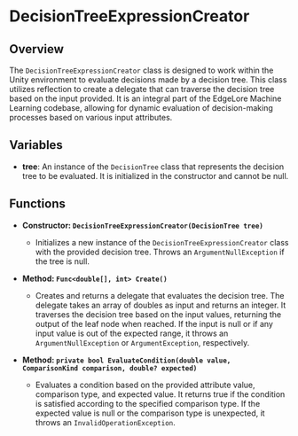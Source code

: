 # DecisionTreeExpressionCreator

## Overview
The `DecisionTreeExpressionCreator` class is designed to work within the Unity environment to evaluate decisions made by a decision tree. This class utilizes reflection to create a delegate that can traverse the decision tree based on the input provided. It is an integral part of the EdgeLore Machine Learning codebase, allowing for dynamic evaluation of decision-making processes based on various input attributes.

## Variables
- **tree**: An instance of the `DecisionTree` class that represents the decision tree to be evaluated. It is initialized in the constructor and cannot be null.

## Functions
- **Constructor: `DecisionTreeExpressionCreator(DecisionTree tree)`**
  - Initializes a new instance of the `DecisionTreeExpressionCreator` class with the provided decision tree. Throws an `ArgumentNullException` if the tree is null.

- **Method: `Func<double[], int> Create()`**
  - Creates and returns a delegate that evaluates the decision tree. The delegate takes an array of doubles as input and returns an integer. It traverses the decision tree based on the input values, returning the output of the leaf node when reached. If the input is null or if any input value is out of the expected range, it throws an `ArgumentNullException` or `ArgumentException`, respectively.

- **Method: `private bool EvaluateCondition(double value, ComparisonKind comparison, double? expected)`**
  - Evaluates a condition based on the provided attribute value, comparison type, and expected value. It returns true if the condition is satisfied according to the specified comparison type. If the expected value is null or the comparison type is unexpected, it throws an `InvalidOperationException`.